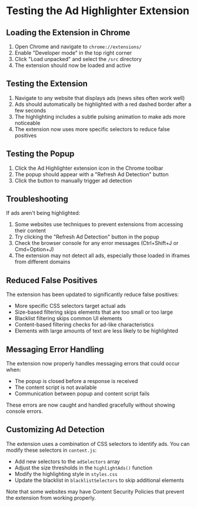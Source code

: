 # Testing the Ad Highlighter Extension

## Loading the Extension in Chrome

1. Open Chrome and navigate to `chrome://extensions/`
2. Enable "Developer mode" in the top right corner
3. Click "Load unpacked" and select the `/src` directory
4. The extension should now be loaded and active

## Testing the Extension

1. Navigate to any website that displays ads (news sites often work well)
2. Ads should automatically be highlighted with a red dashed border after a few seconds
3. The highlighting includes a subtle pulsing animation to make ads more noticeable
4. The extension now uses more specific selectors to reduce false positives

## Testing the Popup

1. Click the Ad Highlighter extension icon in the Chrome toolbar
2. The popup should appear with a "Refresh Ad Detection" button
3. Click the button to manually trigger ad detection

## Troubleshooting

If ads aren't being highlighted:

1. Some websites use techniques to prevent extensions from accessing their content
2. Try clicking the "Refresh Ad Detection" button in the popup
3. Check the browser console for any error messages (Ctrl+Shift+J or Cmd+Option+J)
4. The extension may not detect all ads, especially those loaded in iframes from different domains

## Reduced False Positives

The extension has been updated to significantly reduce false positives:
- More specific CSS selectors target actual ads
- Size-based filtering skips elements that are too small or too large
- Blacklist filtering skips common UI elements
- Content-based filtering checks for ad-like characteristics
- Elements with large amounts of text are less likely to be highlighted

## Messaging Error Handling

The extension now properly handles messaging errors that could occur when:
- The popup is closed before a response is received
- The content script is not available
- Communication between popup and content script fails

These errors are now caught and handled gracefully without showing console errors.

## Customizing Ad Detection

The extension uses a combination of CSS selectors to identify ads. You can modify these selectors in `content.js`:

- Add new selectors to the `adSelectors` array
- Adjust the size thresholds in the `highlightAds()` function
- Modify the highlighting style in `styles.css`
- Update the blacklist in `blacklistSelectors` to skip additional elements

Note that some websites may have Content Security Policies that prevent the extension from working properly.